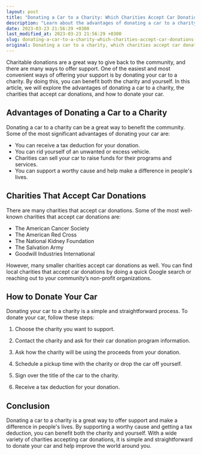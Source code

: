 ```yaml
---
layout: post
title: "Donating a Car to a Charity: Which Charities Accept Car Donations and How to Donate a Car"
description: "Learn about the advantages of donating a car to a charity, the charities that accept car donations, and how to donate your car in this guide."
date: 2023-03-23 21:56:29 +0300
last_modified_at: 2023-03-23 21:56:29 +0300
slug: donating-a-car-to-a-charity-which-charities-accept-car-donations-and-how-to-donate-a-car
original: Donating a car to a charity, which charities accept car donations, how to donate a car
---
```

Charitable donations are a great way to give back to the community, and there are many ways to offer support. One of the easiest and most convenient ways of offering your support is by donating your car to a charity. By doing this, you can benefit both the charity and yourself. In this article, we will explore the advantages of donating a car to a charity, the charities that accept car donations, and how to donate your car.

## Advantages of Donating a Car to a Charity

Donating a car to a charity can be a great way to benefit the community. Some of the most significant advantages of donating your car are:

- You can receive a tax deduction for your donation.
- You can rid yourself of an unwanted or excess vehicle.
- Charities can sell your car to raise funds for their programs and services.
- You can support a worthy cause and help make a difference in people's lives.

## Charities That Accept Car Donations

There are many charities that accept car donations. Some of the most well-known charities that accept car donations are:

- The American Cancer Society
- The American Red Cross
- The National Kidney Foundation
- The Salvation Army
- Goodwill Industries International

However, many smaller charities accept car donations as well. You can find local charities that accept car donations by doing a quick Google search or reaching out to your community’s non-profit organizations.

## How to Donate Your Car

Donating your car to a charity is a simple and straightforward process. To donate your car, follow these steps:

1. Choose the charity you want to support.

2. Contact the charity and ask for their car donation program information. 

3. Ask how the charity will be using the proceeds from your donation.

4. Schedule a pickup time with the charity or drop the car off yourself.

5. Sign over the title of the car to the charity.

6. Receive a tax deduction for your donation.

## Conclusion

Donating a car to a charity is a great way to offer support and make a difference in people's lives. By supporting a worthy cause and getting a tax deduction, you can benefit both the charity and yourself. With a wide variety of charities accepting car donations, it is simple and straightforward to donate your car and help improve the world around you.